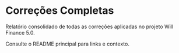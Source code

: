 # Correções Completas

Relatório consolidado de todas as correções aplicadas no projeto Will Finance 5.0.

Consulte o README principal para links e contexto.
